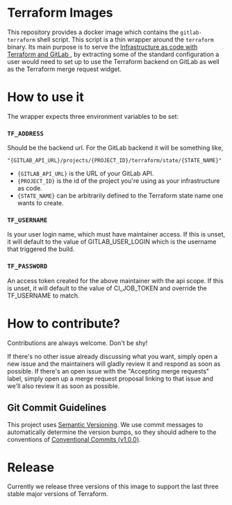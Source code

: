 # Terraform Images

This repository provides a docker image which contains the `gitlab-terraform` shell script. This script is a thin wrapper around the `terraform` binary. Its main purpose is to serve the [Infrastructure as code with Terraform and GitLab
](https://docs.gitlab.com/ee/user/infrastructure/), by extracting some of the standard configuration a user would need to set up to use the Terraform backend on GitLab as well as the Terraform merge request widget.

# How to use it

The wrapper expects three environment variables to be set:

### `TF_ADDRESS`

Should be the backend url. For the GitLab backend it will be something like,

`"{GITLAB_API_URL}/projects/{PROJECT_ID}/terraform/state/{STATE_NAME}"`

- `{GITLAB_API_URL}` is the URL of your GitLab API.
- `{PROJECT_ID}` is the id of the project you're using as your infrastructure as code.
- `{STATE_NAME}` can be arbitrarily defined to the Terraform state name one wants to create.

### `TF_USERNAME`

Is your user login name, which must have maintainer access. If this is unset, it will default to the value of GITLAB_USER_LOGIN which is the username that triggered the build.

### `TF_PASSWORD`

An access token created for the above maintainer with the api scope. If this is unset, it will default to the value of CI_JOB_TOKEN and override the TF_USERNAME to match.

# How to contribute?

Contributions are always welcome. Don't be shy!

If there's no other issue already discussing what you want, simply open a new issue and the maintainers will gladly review it and respond as soon as possible. If there's an open issue with the "Accepting merge requests" label, simply open up a merge request proposal linking to that issue and we'll also review it as soon as possible.

## Git Commit Guidelines

This project uses [Semantic Versioning](https://semver.org). We use commit
messages to automatically determine the version bumps, so they should adhere to
the conventions of [Conventional Commits (v1.0.0)](https://www.conventionalcommits.org/en/v1.0.0/).

# Release

Currently we release three versions of this image to support the last three stable major versions of Terraform. 
